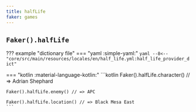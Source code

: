 ```yaml
---
title: halfLife
faker: games
---
```


## `Faker().halfLife`

??? example "dictionary file"
    === "yaml :simple-yaml:"
        ```yaml
        --8<-- "core/src/main/resources/locales/en/half_life.yml:half_life_provider_dict"
        ```

=== "kotlin :material-language-kotlin:"
    ```kotlin
    Faker().halfLife.character() // => Adrian Shephard

    Faker().halfLife.enemy() // => APC

    Faker().halfLife.location() // => Black Mesa East
    ```
